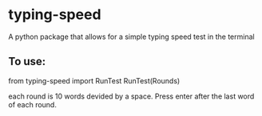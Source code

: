 # typing-speed
A python package that allows for a simple typing speed test in the terminal
## To use: 
from typing-speed import RunTest
RunTest(Rounds)

each round is 10 words devided by a space. Press enter after the last word of each round.
